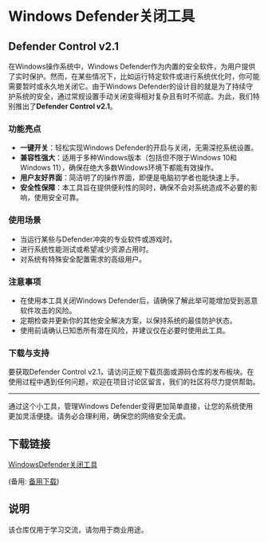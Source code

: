 # Windows Defender关闭工具

## Defender Control v2.1

在Windows操作系统中，Windows Defender作为内置的安全软件，为用户提供了实时保护。然而，在某些情况下，比如运行特定软件或进行系统优化时，你可能需要暂时或永久地关闭它。由于Windows Defender的设计目的就是为了持续守护系统的安全，通过常规设置手动关闭变得相对复杂且有时不彻底。为此，我们特别推出了**Defender Control v2.1**。

### 功能亮点

- **一键开关**：轻松实现Windows Defender的开启与关闭，无需深挖系统设置。
- **兼容性强大**：适用于多种Windows版本（包括但不限于Windows 10和Windows 11），确保在绝大多数Windows环境下都能有效操作。
- **用户友好界面**：简洁明了的操作界面，即便是电脑初学者也能快速上手。
- **安全性保障**：本工具旨在提供便利性的同时，确保不会对系统造成不必要的影响，使用安全可靠。

### 使用场景

- 当运行某些与Defender冲突的专业软件或游戏时。
- 进行系统性能测试或希望减少资源占用时。
- 对系统有特殊安全配置需求的高级用户。

### 注意事项

- 在使用本工具关闭Windows Defender后，请确保了解此举可能增加受到恶意软件攻击的风险。
- 定期检查并更新你的其他安全解决方案，以保持系统的最佳防护状态。
- 使用前请确认已知悉所有潜在风险，并建议仅在必要时使用此工具。

### 下载与支持

要获取Defender Control v2.1，请访问正规下载页面或源码仓库的发布板块。在使用过程中遇到任何问题，欢迎在项目讨论区留言，我们的社区将尽力提供帮助。

---

通过这个小工具，管理Windows Defender变得更加简单直接，让您的系统使用更加灵活便捷。请务必合理利用，确保您的网络安全无虞。

## 下载链接
[WindowsDefender关闭工具](https://pan.quark.cn/s/581a955cac57) 

(备用: [备用下载](https://pan.baidu.com/s/1er4_0a7TVyfLdUWHaiKk2Q?pwd=1234))

## 说明

该仓库仅用于学习交流，请勿用于商业用途。
